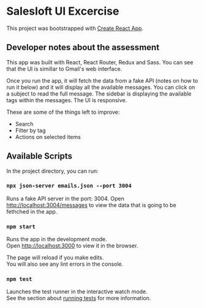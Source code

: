 # Salesloft UI Excercise

This project was bootstrapped with [Create React App](https://github.com/facebook/create-react-app).

## Developer notes about the assessment
This app was built with React, React Router, Redux and Sass. You can see that the UI is simillar to Gmail's web interface. 

Once you run the app, it will fetch the data from a fake API (notes on how to run it below) and it will display all the available messages. You can click on a subject to read the full message. The sidebar is displaying the available tags within the messages. The UI is responsive.

These are some of the things left to improve:
- Search
- Filter by tag
- Actions on selected items

## Available Scripts

In the project directory, you can run:

### `npx json-server emails.json --port 3004`

Runs a fake API server in the port: 3004. 
Open [http://localhost:3004/messages](http://localhost:3004/messages) to view the data that is going to be fethched in the app.

### `npm start`

Runs the app in the development mode.\
Open [http://localhost:3000](http://localhost:3000) to view it in the browser.

The page will reload if you make edits.\
You will also see any lint errors in the console.

### `npm test`

Launches the test runner in the interactive watch mode.\
See the section about [running tests](https://facebook.github.io/create-react-app/docs/running-tests) for more information.
